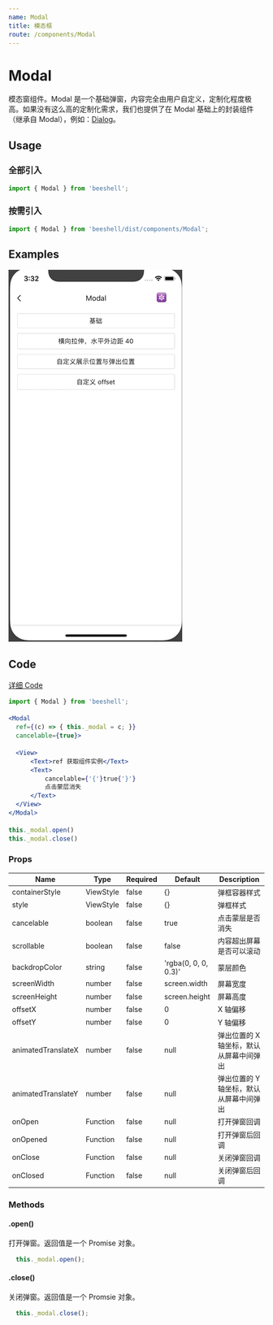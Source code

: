 ```yaml
---
name: Modal
title: 模态框
route: /components/Modal
---
```


# Modal
模态窗组件。Modal 是一个基础弹窗，内容完全由用户自定义，定制化程度极高。如果没有这么高的定制化需求，我们也提供了在 Modal 基础上的封装组件（继承自 Modal），例如：[Dialog](./Dialog)。

## Usage

### 全部引入
```js
import { Modal } from 'beeshell';
```

### 按需引入
```js
import { Modal } from 'beeshell/dist/components/Modal';
```

## Examples

![image](../images/Modal/1.gif)

## Code
[详细 Code](https://github.com/Meituan-Dianping/beeshell/tree/master/examples/Modal/index.tsx)

```jsx
import { Modal } from 'beeshell';

<Modal
  ref={(c) => { this._modal = c; }}
  cancelable={true}>

  <View>
      <Text>ref 获取组件实例</Text>
      <Text>
          cancelable={'{'}true{'}'}
          点击蒙层消失
      </Text>
  </View>
</Modal>

this._modal.open()
this._modal.close()
```

### Props

| Name | Type | Required | Default | Description |
| ---- | ---- | ---- | ---- | ---- |
| containerStyle | ViewStyle | false | {} | 弹框容器样式 |
| style | ViewStyle | false | {} | 弹框样式 |
| cancelable | boolean | false | true | 点击蒙层是否消失 |
| scrollable | boolean | false | false | 内容超出屏幕是否可以滚动 |
| backdropColor | string | false | 'rgba(0, 0, 0, 0.3)' | 蒙层颜色 |
| screenWidth | number | false | screen.width | 屏幕宽度 |
| screenHeight | number | false | screen.height | 屏幕高度 |
| offsetX | number | false | 0 | X 轴偏移 |
| offsetY | number | false | 0 | Y 轴偏移 |
| animatedTranslateX | number | false | null | 弹出位置的 X 轴坐标，默认从屏幕中间弹出 |
| animatedTranslateY | number | false | null | 弹出位置的 Y 轴坐标，默认从屏幕中间弹出 |
| onOpen | Function | false | null | 打开弹窗回调 |
| onOpened | Function | false | null | 打开弹窗后回调 |
| onClose | Function | false | null | 关闭弹窗回调 |
| onClosed | Function | false | null | 关闭弹窗后回调 |


### Methods

#### .open()

打开弹窗。返回值是一个 Promise 对象。

```js
  this._modal.open();
```

#### .close()

关闭弹窗。返回值是一个 Promsie 对象。

```js
  this._modal.close();
```

